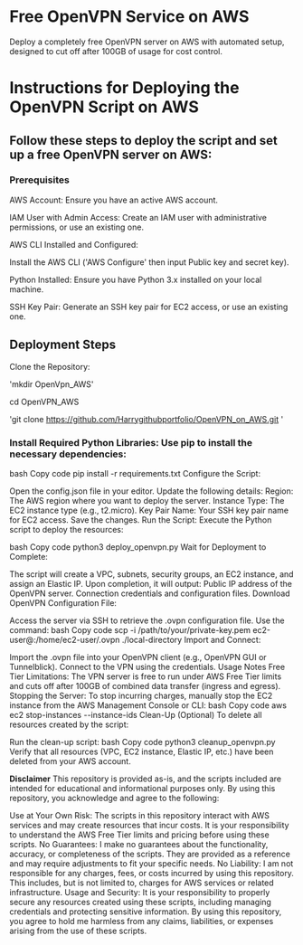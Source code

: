 # Free OpenVPN Service on AWS

Deploy a completely free OpenVPN server on AWS with automated setup, designed to cut off after 100GB of usage for cost control.


# Instructions for Deploying the OpenVPN Script on AWS

## Follow these steps to deploy the script and set up a free OpenVPN server on AWS:

### Prerequisites
AWS Account: Ensure you have an active AWS account.

IAM User with Admin Access: Create an IAM user with administrative permissions, or use an existing one.

AWS CLI Installed and Configured:

Install the AWS CLI ('AWS Configure' then input Public key and secret key).

Python Installed: Ensure you have Python 3.x installed on your local machine.

SSH Key Pair: Generate an SSH key pair for EC2 access, or use an existing one.

## Deployment Steps

Clone the Repository:

'mkdir OpenVpn_AWS'

cd OpenVPN_AWS

'git clone https://github.com/Harrygithubportfolio/OpenVPN_on_AWS.git '

### Install Required Python Libraries: Use pip to install the necessary dependencies:

bash
Copy code
pip install -r requirements.txt
Configure the Script:

Open the config.json file in your editor.
Update the following details:
Region: The AWS region where you want to deploy the server.
Instance Type: The EC2 instance type (e.g., t2.micro).
Key Pair Name: Your SSH key pair name for EC2 access.
Save the changes.
Run the Script: Execute the Python script to deploy the resources:

bash
Copy code
python3 deploy_openvpn.py
Wait for Deployment to Complete:

The script will create a VPC, subnets, security groups, an EC2 instance, and assign an Elastic IP.
Upon completion, it will output:
Public IP address of the OpenVPN server.
Connection credentials and configuration files.
Download OpenVPN Configuration File:

Access the server via SSH to retrieve the .ovpn configuration file.
Use the command:
bash
Copy code
scp -i /path/to/your/private-key.pem ec2-user@<Server-IP>:/home/ec2-user/<config-file>.ovpn ./local-directory
Import and Connect:

Import the .ovpn file into your OpenVPN client (e.g., OpenVPN GUI or Tunnelblick).
Connect to the VPN using the credentials.
Usage Notes
Free Tier Limitations: The VPN server is free to run under AWS Free Tier limits and cuts off after 100GB of combined data transfer (ingress and egress).
Stopping the Server: To stop incurring charges, manually stop the EC2 instance from the AWS Management Console or CLI:
bash
Copy code
aws ec2 stop-instances --instance-ids <instance-id>
Clean-Up (Optional)
To delete all resources created by the script:

Run the clean-up script:
bash
Copy code
python3 cleanup_openvpn.py
Verify that all resources (VPC, EC2 instance, Elastic IP, etc.) have been deleted from your AWS account.

**Disclaimer**
This repository is provided as-is, and the scripts included are intended for educational and informational purposes only. By using this repository, you acknowledge and agree to the following:

Use at Your Own Risk: The scripts in this repository interact with AWS services and may create resources that incur costs. It is your responsibility to understand the AWS Free Tier limits and pricing before using these scripts.
No Guarantees: I make no guarantees about the functionality, accuracy, or completeness of the scripts. They are provided as a reference and may require adjustments to fit your specific needs.
No Liability: I am not responsible for any charges, fees, or costs incurred by using this repository. This includes, but is not limited to, charges for AWS services or related infrastructure.
Usage and Security: It is your responsibility to properly secure any resources created using these scripts, including managing credentials and protecting sensitive information.
By using this repository, you agree to hold me harmless from any claims, liabilities, or expenses arising from the use of these scripts.